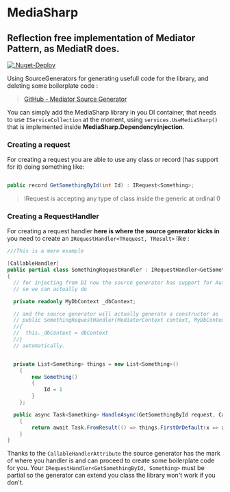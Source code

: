 # MediaSharp

## Reflection free implementation of Mediator Pattern, as MediatR does.

[![.Nuget-Deploy](https://github.com/GabrieleToffanin/MediaSharp/actions/workflows/publish-nuget.yml/badge.svg?branch=master)](https://github.com/GabrieleToffanin/MediaSharp/actions/workflows/publish-nuget.yml)

Using SourceGenerators for generating usefull code for the library, and deleting some boilerplate code : 
> [GitHub - Mediator Source Generator](https://github.com/GabrieleToffanin/MediaSharp/tree/master/src/MediaSharp.SourceGenerators/Mediator)

You can simply add the MediaSharp library in you DI container, that needs to use `IServiceCollection` at the moment, using `services.UseMediaSharp()` 
that is implemented inside **MediaSharp.DependencyInjection**.

### Creating a request

For creating a request you are able to use any class or record (has support for it) doing something like:
```csharp

public record GetSomethingById(int Id) : IRequest<Something>;

```

> IRequest<TResult> is accepting any type of class inside the generic at ordinal 0

### Creating a RequestHandler

For creating a request handler **here is where the source generator kicks in** you need to create an `IRequestHandler<TRequest, TResult>` like : 
```csharp
///This is a mere example

[CallableHandler]
public partial class SomethingRequestHandler : IRequestHandler<GetSomethingById, Something>
{
  // for injecting from DI now the source generator has support for AutoConstructor
  // so we can actually do

  private readonly MyDbContext _dbContext;

  // and the source generator will actually generate a constructor as
  // public SomethingRequestHandler(MediatorContext context, MyDbContext dbContext)
  //{
  //  this._dbContext = dbContext
  //}
  // automatically.


  private List<Something> things = new List<Something>()
    {
        new Something()
        {
            Id = 1
        }
    };

  public async Task<Something> HandleAsync(GetSomethingById request, CancellationToken cancellationToken)
    {
        return await Task.FromResult(() => things.FirstOrDefault(x => x.Id == request.Id));
    }
}

```

Thanks to the `CallableHandlerAttribute` the source generator has the mark of where you handler is and can proceed to 
create some boilerplate code for you. Your `IRequestHandler<GetSomethingById, Something>` must be partial so the generator can extend you class
the library won't work if you don't.
